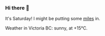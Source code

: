 ### Hi there :wave:

It's Saturday! I might be putting some [miles](https://www.strava.com/athletes/889963) in.

Weather in Victoria BC: sunny, at +15°C.
